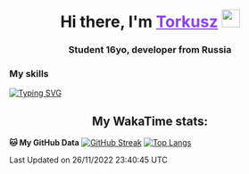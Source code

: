<h1 align="center">
    Hi there, I'm 
    <a href="https://t.me/skyguy" target="_blank" style="color: #8C43EA">Torkusz</a>
    <img src="https://github.com/blackcater/blackcater/raw/main/images/Hi.gif" height="32">
</h1>

<h3 align="center">
    Student 16yo, developer from Russia
</h3>  

### **My skills**
[![Typing SVG](https://readme-typing-svg.herokuapp.com?font=Oxanium&duration=3000&pause=1500&color=8C43EA&height=30&lines=Python:+Aiogram,+Telethon;SQL:+SQLite;HTML,+CSS+(SCSS))](https://git.io/typing-svg)

<h2 align="center"> My WakaTime stats: </h2>

<!--START_SECTION:waka-->
**🐱 My GitHub Data** 
[![GitHub Streak](https://github-readme-streak-stats.herokuapp.com/?user=Torkusz)](https://git.io/streak-stats)
[![Top Langs](https://github-readme-stats.vercel.app/api/top-langs/?username=Torkusz&layout=compact)](https://github.com/anuraghazra/github-readme-stats)

 Last Updated on 26/11/2022 23:40:45 UTC
<!--END_SECTION:waka-->